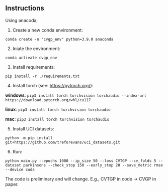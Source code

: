 ## Instructions

Using anacoda;

1. Create a new conda environment:

`conda create -n "cvgp_env" python=3.9.0 anaconda`

2. Iniate the environment:

`conda activate cvgp_env`

3. Install requirements:

`pip install -r ./requirements.txt`

4. Install torch (see: https://pytorch.org/):

__windows__: `pip3 install torch torchvision torchaudio --index-url https://download.pytorch.org/whl/cu117`


__linux__: `pip3 install torch torchvision torchaudio`


__mac__: `pip3 install torch torchvision torchaudio`

5. Install UCI datasets:

`python -m pip install git+https://github.com/treforevans/uci_datasets.git`

6. Run:

`python main.py --epochs 1000 --ip_size 50 --loss CVTGP --cv_folds 5 --dataset parkinsons --check_stop 150 --early_stop 20 --save_metric rmse --device cuda`

The code is preliminary and will change. E.g., CVTGP in code -> CVGP in paper.